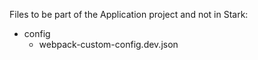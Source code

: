 Files to be part of the Application project and not in Stark:

* config
  * webpack-custom-config.dev.json